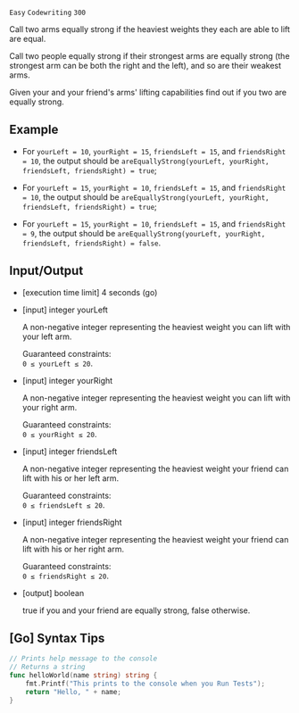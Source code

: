 `Easy`	`Codewriting` 	`300`

Call two arms equally strong if the heaviest weights they each are able to lift are equal.

Call two people equally strong if their strongest arms are equally strong (the strongest arm can be both the right and the left), and so are their weakest arms.

Given your and your friend's arms' lifting capabilities find out if you two are equally strong.

## Example

- For `yourLeft = 10`, `yourRight = 15`, `friendsLeft = 15`, and `friendsRight = 10`, the output should be
`areEquallyStrong(yourLeft, yourRight, friendsLeft, friendsRight) = true`;

- For `yourLeft = 15`, `yourRight = 10`, `friendsLeft = 15`, and `friendsRight = 10`, the output should be
`areEquallyStrong(yourLeft, yourRight, friendsLeft, friendsRight) = true`;

- For `yourLeft = 15`, `yourRight = 10`, `friendsLeft = 15`, and `friendsRight = 9`, the output should be
`areEquallyStrong(yourLeft, yourRight, friendsLeft, friendsRight) = false`.

## Input/Output

- [execution time limit] 4 seconds (go)

- [input] integer yourLeft

    A non-negative integer representing the heaviest weight you can lift with your left arm.

    Guaranteed constraints: \
    `0 ≤ yourLeft ≤ 20`.

- [input] integer yourRight

    A non-negative integer representing the heaviest weight you can lift with your right arm.

    Guaranteed constraints: \
    `0 ≤ yourRight ≤ 20`.

- [input] integer friendsLeft

    A non-negative integer representing the heaviest weight your friend can lift with his or her left arm.

    Guaranteed constraints: \
    `0 ≤ friendsLeft ≤ 20`.

- [input] integer friendsRight

    A non-negative integer representing the heaviest weight your friend can lift with his or her right arm.

    Guaranteed constraints: \
    `0 ≤ friendsRight ≤ 20`.

- [output] boolean

    true if you and your friend are equally strong, false otherwise.

## [Go] Syntax Tips

``` go
// Prints help message to the console
// Returns a string
func helloWorld(name string) string {
    fmt.Printf("This prints to the console when you Run Tests");
    return "Hello, " + name;
}
```
